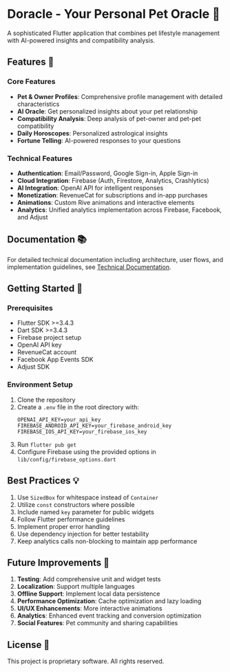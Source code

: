# Doracle - Your Personal Pet Oracle 🐾

A sophisticated Flutter application that combines pet lifestyle management with AI-powered insights and compatibility analysis.

## Features 🌟

### Core Features
- **Pet & Owner Profiles**: Comprehensive profile management with detailed characteristics
- **AI Oracle**: Get personalized insights about your pet relationship
- **Compatibility Analysis**: Deep analysis of pet-owner and pet-pet compatibility
- **Daily Horoscopes**: Personalized astrological insights
- **Fortune Telling**: AI-powered responses to your questions

### Technical Features
- **Authentication**: Email/Password, Google Sign-in, Apple Sign-in
- **Cloud Integration**: Firebase (Auth, Firestore, Analytics, Crashlytics)
- **AI Integration**: OpenAI API for intelligent responses
- **Monetization**: RevenueCat for subscriptions and in-app purchases
- **Animations**: Custom Rive animations and interactive elements
- **Analytics**: Unified analytics implementation across Firebase, Facebook, and Adjust

## Documentation 📚

For detailed technical documentation including architecture, user flows, and implementation guidelines, see [Technical Documentation](docs/technical_documentation.md).

## Getting Started 🚀

### Prerequisites
- Flutter SDK >=3.4.3
- Dart SDK >=3.4.3
- Firebase project setup
- OpenAI API key
- RevenueCat account
- Facebook App Events SDK
- Adjust SDK

### Environment Setup
1. Clone the repository
2. Create a `.env` file in the root directory with:
   ```
   OPENAI_API_KEY=your_api_key
   FIREBASE_ANDROID_API_KEY=your_firebase_android_key
   FIREBASE_IOS_API_KEY=your_firebase_ios_key
   ```
3. Run `flutter pub get`
4. Configure Firebase using the provided options in `lib/config/firebase_options.dart`

## Best Practices 💡

1. Use `SizedBox` for whitespace instead of `Container`
2. Utilize `const` constructors where possible
3. Include named `key` parameter for public widgets
4. Follow Flutter performance guidelines
5. Implement proper error handling
6. Use dependency injection for better testability
7. Keep analytics calls non-blocking to maintain app performance

## Future Improvements 🔮

1. **Testing**: Add comprehensive unit and widget tests
2. **Localization**: Support multiple languages
3. **Offline Support**: Implement local data persistence
4. **Performance Optimization**: Cache optimization and lazy loading
5. **UI/UX Enhancements**: More interactive animations
6. **Analytics**: Enhanced event tracking and conversion optimization
7. **Social Features**: Pet community and sharing capabilities

## License 📄

This project is proprietary software. All rights reserved.